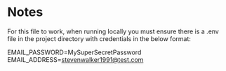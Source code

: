 # Notes

For this file to work, when running locally you must ensure there is a .env file in the project directory with credentials in the below format:

EMAIL_PASSWORD=MySuperSecretPassword
EMAIL_ADDRESS=stevenwalker1991@test.com
